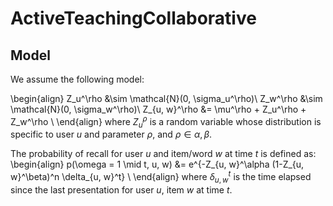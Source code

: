 # ActiveTeachingCollaborative


## Model

We assume the following model:

\begin{align}
Z_u^\rho &\sim \mathcal{N}(0, \sigma_u^\rho)\\
Z_w^\rho &\sim \mathcal{N}(0, \sigma_w^\rho)\\
Z_{u, w}^\rho &= \mu^\rho + Z_u^\rho + Z_w^\rho \\
\end{align}
where $Z_u^{\rho}$ is a random variable whose distribution is specific to user $u$ and parameter $\rho$, and $\rho \in {\alpha, \beta}$.

The probability of recall for user $u$ and item/word $w$ at time $t$ is defined as:
\begin{align}
p(\omega = 1 \mid t, u, w) &= e^{-Z_{u, w}^\alpha (1-Z_{u, w}^\beta)^n \delta_{u, w}^t}  \\
\end{align}
where $\delta_{u, w}^t$ is the time elapsed since the last presentation for user $u$, item $w$ at time $t$.